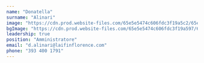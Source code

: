 ```yaml
---
name: "Donatella"
surname: "Alinari"
image: "https://cdn.prod.website-files.com/65e5e5474c606fdc3f19a5c2/65e8b427eacd71f4d1c3edd3_will-green-avatar-property-x-webflow-template.jpg"
bgImage: "https://cdn.prod.website-files.com/65e5e5474c606fdc3f19a597/65ef823915528bf085d03f00_about-our-real-estate-firm-left-image-property-x-webflow-template.jpg"
leadership: true
position: "Amministratore"
email: "d.alinari@laifinflorence.com"
phone: "393 400 1791"
---
```

